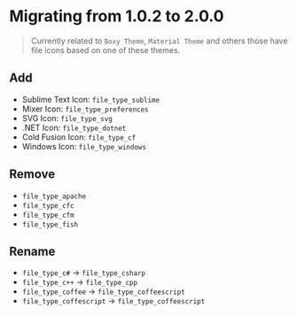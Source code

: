 # Migrating from 1.0.2 to 2.0.0

> Currently related to `Boxy Theme`, `Material Theme` and others those have file icons based on one of these themes.

## Add

- Sublime Text Icon: `file_type_sublime`
- Mixer Icon: `file_type_preferences`
- SVG Icon: `file_type_svg`
- .NET Icon: `file_type_dotnet`
- Cold Fusion Icon: `file_type_cf`
- Windows Icon: `file_type_windows`

## Remove

- `file_type_apache`
- `file_type_cfc`
- `file_type_cfm`
- `file_type_fish`

## Rename

- `file_type_c#` -> `file_type_csharp`
- `file_type_c++` -> `file_type_cpp`
- `file_type_coffee` -> `file_type_coffeescript`
- `file_type_coffescript` -> `file_type_coffeescript`
